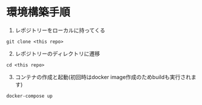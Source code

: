 # 環境構築手順
1. レポジトリーをローカルに持ってくる
```
git clone <this repo>
```

2. レポジトリーのディレクトリに遷移
```
cd <this repo>
```

3. コンテナの作成と起動(初回時はdocker image作成のためbuildも実行されます)
```
docker-compose up
```
